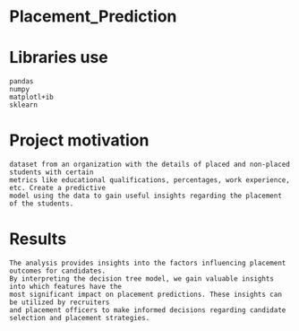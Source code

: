 # Placement_Prediction

 # Libraries use
    pandas
    numpy
    matplotl+ib
    sklearn
# Project motivation
    dataset from an organization with the details of placed and non-placed students with certain 
    metrics like educational qualifications, percentages, work experience, etc. Create a predictive
    model using the data to gain useful insights regarding the placement of the students.
 # Results
    The analysis provides insights into the factors influencing placement outcomes for candidates. 
    By interpreting the decision tree model, we gain valuable insights into which features have the 
    most significant impact on placement predictions. These insights can be utilized by recruiters 
    and placement officers to make informed decisions regarding candidate selection and placement strategies.
